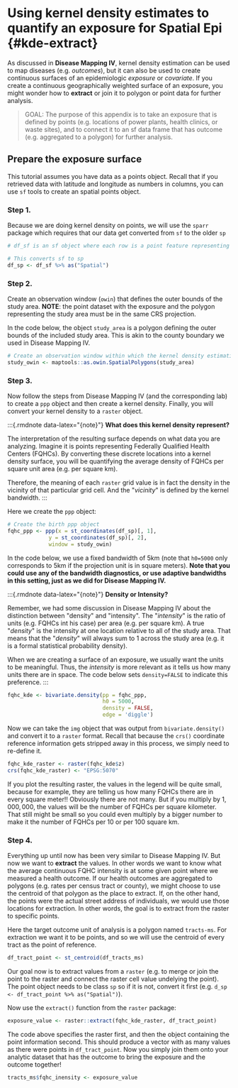 # Using kernel density estimates to quantify an exposure for Spatial Epi {#kde-extract}


As discussed in **Disease Mapping IV**, kernel density estimation can be used to map diseases (e.g. *outcomes*), but it can also be used to create continuous surfaces of an epidemiologic *exposure* or *covariate*. If you create a continuous geographically weighted surface of an exposure, you might wonder how to **extract** or join it to polygon or point data for further analysis.

>GOAL: The purpose of this appendix is to take an exposure that is defined by points (e.g. locations of power plants, health clinics, or waste sites), and to connect it to an sf data frame that has outcome (e.g. aggregated to a polygon) for further analysis.

## Prepare the exposure surface

This tutorial assumes you have data as a points object. Recall that if you retrieved data with latitude and longitude as numbers in columns, you can use `sf` tools to create an spatial points object. 


### Step 1. 

Because we are doing kernel density on points, we will use the `sparr` package which requires that our data get converted from `sf` to the older `sp`


```r
# df_sf is an sf object where each row is a point feature representing the location of an FQHC health care clinic

# This converts sf to sp
df_sp <- df_sf %>% as("Spatial")
```


### Step 2. 

Create an observation window (`owin`) that defines the outer bounds of the study area. **NOTE**: the point dataset with the exposure and the polygon representing the study area must be in the same CRS projection.

In the code below, the object `study_area` is a polygon defining the outer bounds of the included study area. This is akin to the county boundary we used in Disease Mapping IV.


```r
# Create an observation window within which the kernel density estimation will be constrained
study_owin <- maptools::as.owin.SpatialPolygons(study_area)
```


### Step 3. 

Now follow the steps from Disease Mapping IV (and the corresponding lab) to create a `ppp` object and then create a kernel density. Finally, you will convert your kernel density to a `raster` object.

:::{.rmdnote data-latex="{note}"}
**What does this kernel density represent?**

The interpretation of the resulting surface depends on what data you are analyzing. Imagine it is points representing Federally Qualified Health Centers (FQHCs).  By converting these discrete locations into a kernel density surface, you will be quantifying the average density of FQHCs per square unit area (e.g. per square km). 

Therefore, the meaning of each `raster` grid value is in fact the density in the vicinity of that particular grid cell. And the "*vicinity*" is defined by the kernel bandwidth.
:::


Here we create the `ppp` object:


```r
# Create the birth ppp object
fqhc_ppp <- ppp(x = st_coordinates(df_sp)[, 1], 
             y = st_coordinates(df_sp)[, 2],
             window = study_owin)
```


In the code below, we use a fixed bandwidth of 5km (note that `h0=5000` only corresponds to 5km if the projection unit is in square meters). **Note that you could use any of the bandwidth diagnostics, or use adaptive bandwidths in this setting, just as we did for Disease Mapping IV.** 

:::{.rmdnote data-latex="{note}"}
**Density or Intensity?**

Remember, we had some discussion in Disease Mapping IV about the distinction between "density" and "intensity". The "*intensity*" is the ratio of units (e.g. FQHCs int his case) per area (e.g. per square km). A true "*density*" is the intensity at one location relative to all of the study area. That means that the "*density*" will always sum to 1 across the study area (e.g. it is a formal statistical probability density). 

When we are creating a surface of an exposure, we usually want the units to be meaningful. Thus, the *intensity* is more relevant as it tells us how many units there are in space.  The code below sets `density=FALSE` to indicate this preference.
:::


```r
fqhc_kde <- bivariate.density(pp = fqhc_ppp, 
                              h0 = 5000, 
                              density = FALSE,
                              edge = 'diggle')
```

Now we can take the `img` object that was output from `bivariate.density()` and convert it to a `raster` format. Recall that because the `crs()` coordinate reference information gets stripped away in this process, we simply need to re-define it.


```r
fqhc_kde_raster <- raster(fqhc_kde$z)
crs(fqhc_kde_raster) <- "EPSG:5070"
```


If you plot the resulting raster, the values in the legend will be quite small, because for example, they are telling us how many FQHCs there are in every square meter!! Obviously there are not many. But if you multiply by $1,000,000$, the values will be the number of FQHCs per square kilometer. That still might be small so you could even multiply by a bigger number to make it the number of FQHCs per 10 or per 100 square km.

### Step 4. 

Everything up until now has been very similar to Disease Mapping IV. But now we want to **extract** the values. In other words we want to know what the average continuous FQHC intensity is at some given point where we measured a health outcome. If our health outcomes are aggregated to polygons (e.g. rates per census tract or county), we might choose to use the centroid of that polygon as the place to extract. If, on the other hand, the points were the actual street address of individuals, we would use those locations for extraction. In other words, the goal is to extract from the raster to specific points.


Here the target outcome unit of analysis is a polygon named `tracts-ms`. For extraction we want it to be points, and so we will use the centroid of every tract as the point of reference.


```r
df_tract_point <- st_centroid(df_tracts_ms)
```


Our goal now is to extract values from a `raster` (e.g. to merge or join the point to the raster and connect the raster cell value undelying the point). The point object needs to be class `sp` so if it is not, convert it first (e.g. `d_sp <- df_tract_point %>% as("Spatial")`). 

Now use the `extract()` function from the `raster` package:


```r
exposure_value <- raster::extract(fqhc_kde_raster, df_tract_point)
```

The code above specifies the raster first, and then the object containing the point information second. This should produce a vector with as many values as there were points in `df_tract_point`.  Now you simply join them onto your analytic dataset that has the outcome to bring the exposure and the outcome together!


```r
tracts_ms$fqhc_inensity <- exposure_value
```

